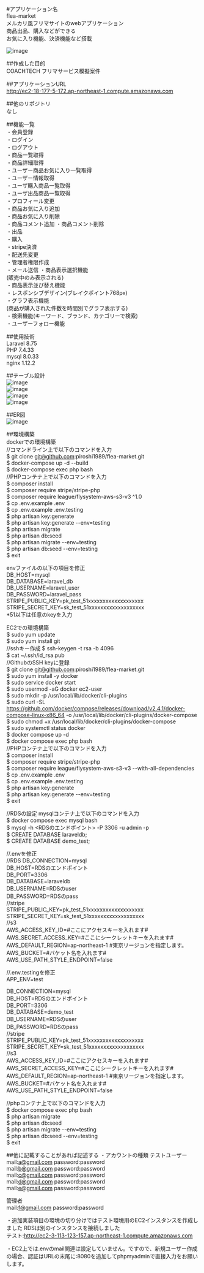 #アプリケーション名  
flea-market  
メルカリ風フリマサイトのwebアプリケーション  
商品出品、購入などができる  
お気に入り機能、決済機能など搭載  
  
![image](https://github.com/piroshi1989/flea-market/assets/123999429/fce8be5e-91b4-4dea-8936-b8c2acecf185)
  
  
##作成した目的  
COACHTECH フリマサービス模擬案件  
  
##アプリケーションURL  
http://ec2-18-177-5-172.ap-northeast-1.compute.amazonaws.com  
  
##他のリポジトリ  
なし  
  
##機能一覧  
・会員登録  
・ログイン  
・ログアウト  
・商品一覧取得  
・商品詳細取得  
・ユーザー商品お気に入り一覧取得  
・ユーザー情報取得  
・ユーザ購入商品一覧取得  
・ユーザ出品商品一覧取得  
・プロフィール変更  
・商品お気に入り追加  
・商品お気に入り削除  
・商品コメント追加 
・商品コメント削除  
・出品  
・購入  
・stripe決済  
・配送先変更  
・管理者権限作成  
・メール送信
・商品表示選択機能  
(販売中のみ表示される)  
・商品表示並び替え機能  
・レスポンシブデザイン(ブレイクポイント768px)  
・グラフ表示機能  
(商品が購入された件数を時間別でグラフ表示する)  
・検索機能(キーワード、ブランド、カテゴリーで検索)  
・ユーザーフォロー機能  
  
##使用技術  
Laravel 8.75  
PHP 7.4.33  
mysql 8.0.33  
nginx 1.12.2  
  
##テーブル設計  
![image](https://github.com/piroshi1989/flea-market/assets/123999429/3be32db0-540f-464a-b698-670f52e4e35c)  
![image](https://github.com/piroshi1989/flea-market/assets/123999429/df0c6599-b738-431e-8f86-91af15ee6ad8)  
![image](https://github.com/piroshi1989/flea-market/assets/123999429/937e33a4-6f16-4704-9c72-cca3feee340a)  
![image](https://github.com/piroshi1989/flea-market/assets/123999429/f7c7fad4-b5d5-49f2-80c0-57f4d13e8dca)  
  
##ER図  
![image](https://github.com/piroshi1989/flea-market/assets/123999429/a1bd4bb9-314b-49c4-b283-ac569d2f7bf0)  
  
##環境構築  
dockerでの環境構築  
//コマンドライン上で以下のコマンドを入力  
$ git clone git@github.com:piroshi1989/flea-market.git  
$ docker-compose up -d --build  
$ docker-compose exec php bash  
//PHPコンテナ上で以下のコマンドを入力  
$ composer install  
$ composer require stripe/stripe-php  
$ composer require league/flysystem-aws-s3-v3 ^1.0  
$ cp .env.example .env  
$ cp .env.example .env.testing  
$ php artisan key:generate  
$ php artisan key:generate --env=testing  
$ php artisan migrate  
$ php artisan db:seed  
$ php artisan migrate --env=testing  
$ php artisan db:seed --env=testing  
$ exit  
  
envファイルの以下の項目を修正  
DB_HOST=mysql  
DB_DATABASE=laravel_db  
DB_USERNAME=laravel_user  
DB_PASSWORD=laravel_pass  
STRIPE_PUBLIC_KEY=pk_test_51xxxxxxxxxxxxxxxxxxx  
STRIPE_SECRET_KEY=sk_test_51xxxxxxxxxxxxxxxxxxx  
*51以下は任意のkeyを入力  
  
EC2での環境構築  
$ sudo yum update  
$ sudo yum install git  
//sshキー作成
$ ssh-keygen -t rsa -b 4096  
$ cat ~/.ssh/id_rsa.pub  
//GithubのSSH keyに登録  
$ git clone git@github.com:piroshi1989/flea-market.git  
$ sudo yum install -y docker  
$ sudo service docker start  
$ sudo usermod -aG docker ec2-user  
$ sudo mkdir -p /usr/local/lib/docker/cli-plugins  
$ sudo curl -SL https://github.com/docker/compose/releases/download/v2.4.1/docker-compose-linux-x86_64 -o /usr/local/lib/docker/cli-plugins/docker-compose  
$ sudo chmod +x /usr/local/lib/docker/cli-plugins/docker-compose  
$ sudo systemctl status docker  
$ docker compose up -d  
$ docker compose exec php bash  
//PHPコンテナ上で以下のコマンドを入力  
$ composer install  
$ composer require stripe/stripe-php  
$ composer require league/flysystem-aws-s3-v3 --with-all-dependencies  
$ cp .env.example .env  
$ cp .env.example .env.testing  
$ php artisan key:generate  
$ php artisan key:generate --env=testing  
$ exit  
  
//RDSの設定 mysqlコンテナ上で以下のコマンドを入力  
$ docker compose exec mysql bash  
$ mysql -h <RDSのエンドポイント> -P 3306 -u admin -p  
$ CREATE DATABASE laraveldb;  
$ CREATE DATABASE demo_test;  
  
//.envを修正  
//RDS
DB_CONNECTION=mysql  
DB_HOST=RDSのエンドポイント  
DB_PORT=3306  
DB_DATABASE=laraveldb  
DB_USERNAME=RDSのuser  
DB_PASSWORD=RDSのpass  
//stripe  
STRIPE_PUBLIC_KEY=pk_test_51xxxxxxxxxxxxxxxxxxx  
STRIPE_SECRET_KEY=sk_test_51xxxxxxxxxxxxxxxxxxx  
//s3  
AWS_ACCESS_KEY_ID=#ここにアクセスキーを入れます#  
AWS_SECRET_ACCESS_KEY=#ここにシークレットキーを入れます#  
AWS_DEFAULT_REGION=ap-northeast-1 #東京リージョンを指定します。  
AWS_BUCKET=#バケット名を入れます#  
AWS_USE_PATH_STYLE_ENDPOINT=false  
  
//.env.testingを修正  
APP_ENV=test  
  
DB_CONNECTION=mysql  
DB_HOST=RDSのエンドポイント  
DB_PORT=3306  
DB_DATABASE=demo_test  
DB_USERNAME=RDSのuser  
DB_PASSWORD=RDSのpass  
//stripe  
STRIPE_PUBLIC_KEY=pk_test_51xxxxxxxxxxxxxxxxxxx  
STRIPE_SECRET_KEY=sk_test_51xxxxxxxxxxxxxxxxxxx  
//s3  
AWS_ACCESS_KEY_ID=#ここにアクセスキーを入れます#  
AWS_SECRET_ACCESS_KEY=#ここにシークレットキーを入れます#  
AWS_DEFAULT_REGION=ap-northeast-1 #東京リージョンを指定します。  
AWS_BUCKET=#バケット名を入れます#  
AWS_USE_PATH_STYLE_ENDPOINT=false  
  
//phpコンテナ上で以下のコマンドを入力  
$ docker compose exec php bash  
$ php artisan migrate  
$ php artisan db:seed  
$ php artisan migrate --env=testing  
$ php artisan db:seed --env=testing  
$ exit  


##他に記載することがあれば記述する
・アカウントの種類
テストユーザー  
mail:a@gmail.com password:password  
mail:b@gmail.com password:password  
mail:c@gmail.com password:password  
mail:d@gmail.com password:password  
mail:e@gmail.com password:password  
  
管理者  
mail:f@gmail.com  password:password  
  
・追加実装項目の環境の切り分けではテスト環境用のEC2インスタンスを作成しました
RDSは別のインスタンスを接続しました  
テスト:http://ec2-3-113-123-157.ap-northeast-1.compute.amazonaws.com  
  
・EC2上では.envのmail関連は設定していません。ですので、新規ユーザー作成の場合、認証はURLの末尾に:8080を追加してphpmyadminで直接入力をお願いします。  
